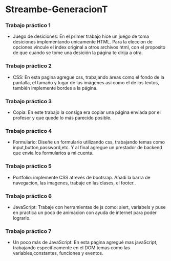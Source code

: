 # Streambe-GeneracionT

### Trabajo práctico 1
- Juego de desiciones:
En el primer trabajo hice un juego de toma desiciones implementando unicamente HTML. Para la eleccion de opciones vincule el index original a otros archivos html, con el proposito de que cuando se tome una desición la página te dirija a otra.

### Trabajo práctico 2 
- CSS:
 En esta pagina agregue css, trabajando áreas como el fondo de la pantalla, el tamaño y lugar de las imágenes así como el de los textos, también implemente bordes a la página.

### Trabajo práctico 3
- Copia:
En este trabajo la consiga era copiar una página enviada por el profesor y que quede lo más parecido posible.

### Trabajo práctico 4
- Formulario:
  Diseñe un formulario utilizando css, trabajando temas como input,button,password,etc. Y al final agregue un prestador de backend que envía los formularios a mi cuenta.

### Trabajo práctico 5
- Portfolio:
implemente CSS atrevés de bootsrap. Añadí la barra de navegacion, las imagenes, trabaje en las clases, el footer..

### Trabajo práctico 6
- JavaScript:
  Trabaje con herramientas de js como: alert, variabels y puse en practica un poco de animacion con ayuda de internet para poder lograrlo.

### Trabajo práctico 7
- Un poco más de JavaScript:
En esta página agregué mas javaScript, trabajando especificamente en el DOM temas como las variables,constantes, funciones y eventos.

